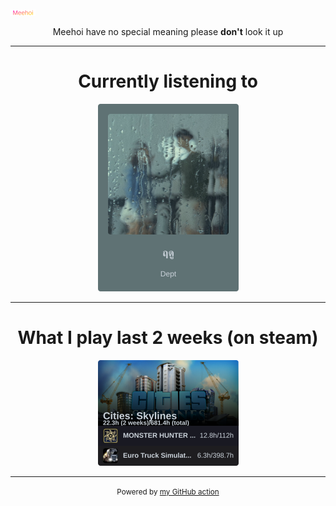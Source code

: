 [![Meehoi Logo](https://github.com/beam41/beam41/raw/master/mh.svg)](https://beam41.github.io/)
<p align="center">Meehoi have no special meaning please <b>don't</b> look it up</p>

---

<h1 align="center">Currently listening to</h1>

<!-- spotify-listening-svg-start -->
<p align="center"><a href="https://open.spotify.com/track/1s23B2S9KKl0s9tmRvbr28"><img src="https://raw.githubusercontent.com/beam41/beam41/master/top-song-1656811683934.svg" height="300"/></a></p>
<!-- spotify-listening-svg-end -->

---

<h1 align="center">What I play last 2 weeks (on steam)</h1>
<!-- steam-svg-start -->
<p align="center"><a href="http://steamcommunity.com/profiles/76561198062644260">
  <img src="https://raw.githubusercontent.com/beam41/beam41/master/steam-1656811684986.svg" height="169"/></a></p>
<!-- steam-svg-end -->




---

<p align="center"><small>Powered by <a href="https://github.com/beam41/spotify-listening-svg">my GitHub action</a></small></p>
